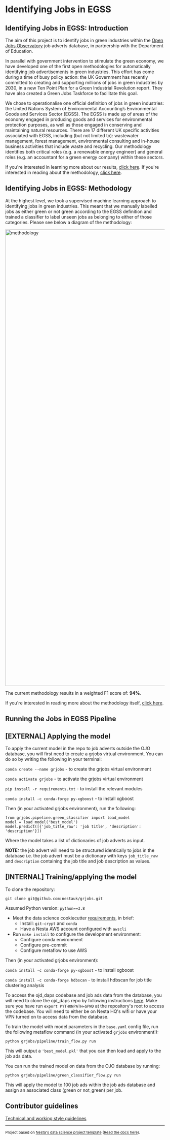 # Identifying Jobs in EGSS

## Identifying Jobs in EGSS: Introduction

The aim of this project is to identify jobs in green industries within the [Open Jobs Observatory](https://github.com/nestauk/ojd_daps) job adverts database, in partnership with the Department of Education.

In parallel with government intervention to stimulate the green economy, we have developed one of the first open methodologies for automatically identifying job advertisements in green industries. This effort has come during a time of busy policy action: the UK Government has recently committed to creating and supporting millions of jobs in green industries by 2030, in a new Ten Point Plan for a Green Industrial Revolution report. They have also created a Green Jobs Taskforce to facilitate this goal. 

We chose to operationalise one official definition of jobs in green industries: the United Nations System of Environmental Accounting’s Environmental Goods and Services Sector (EGSS). The EGSS is made up of areas of the economy engaged in producing goods and services for environmental protection purposes, as well as those engaged in conserving and maintaining natural resources. There are 17 different UK specific activities associated with EGSS, including (but not limited to): wastewater management, forest management, environmental consulting and in-house business activities that include waste and recycling. Our methodology identifies both critical roles (e.g. a renewable energy engineer) and general roles (e.g. an accountant for a green energy company) within these sectors.

If you're interested in learning more about our results, [click here](https://www.nesta.org.uk/project-updates/green-jobs-results-OJO/). If you're interested in reading about the methodology, [click here](https://www.nesta.org.uk/project-updates/green-jobs-methodology-OJO/).

## Identifying Jobs in EGSS: Methodology

At the highest level, we took a supervised machine learning approach to identifying jobs in green industries. This meant that we manually labelled jobs as either green or not green according to the EGSS definition and trained a classifier to label unseen jobs as belonging to either of those categories. Please see below a diagram of the methodology:

<img width="1437" alt="methodology" src="https://user-images.githubusercontent.com/46863334/133442923-ce6d14e4-2103-4f54-a0d8-87285a7dc860.png">

The current methodology results in a weighted F1 score of: **94%**.

If you're interested in reading more about the methodology itself, [click here](https://www.nesta.org.uk/project-updates/green-jobs-methodology-OJO/).

## Running the Jobs in EGSS Pipeline

## [EXTERNAL] Applying the model

To apply the current model in the repo to job adverts outside the OJO database, you will first need to create a grjobs virtual environment. You can do so by writing the following in your terminal:


`conda create --name grjobs` - to create the grjobs virtual environment

`conda activate grjobs` - to activate the grjobs virtual environment

`pip install -r requirements.txt` - to install the relevant modules

`conda install -c conda-forge py-xgboost` - to install xgboost

Then (in your activated grjobs environment), run the following:

```
from grjobs.pipeline.green_classifier import load_model
model = load_model('best_model')
model.predict([{'job_title_raw': 'job title', 'description': 'description'}])
```

Where the model takes a list of dictionaries of job adverts as input. 

**NOTE:** the job advert will need to be structured identically to jobs in the database i.e. the job advert must be a dictionary with keys `job_title_raw` and `description` containing the job title and job description as values.

## [INTERNAL] Training/applying the model

To clone the repository:

`git clone git@github.com:nestauk/grjobs.git`

Assumed Python version: `python==3.8`

- Meet the data science cookiecutter [requirements](http://nestauk.github.io/ds-cookiecutter/quickstart), in brief:
  - Install: `git-crypt` and `conda`
  - Have a Nesta AWS account configured with `awscli`
- Run `make install` to configure the development environment:
  - Configure conda environment
  - Configure pre-commit
  - Configure metaflow to use AWS

Then (in your activated grjobs environment):

`conda install -c conda-forge py-xgboost` - to install xgboost

`conda install -c conda-forge hdbscan` - to install hdbscan for job title clustering analysis

To access the ojd_daps codebase and job ads data from the database, you will need to clone the ojd_daps repo by following instructions [here](https://github.com/nestauk/ojd_daps#for-contributors). Make sure you have run `export PYTHONPATH=$PWD` at the repository's root to access the codebase. You will need to either be on Nesta HQ's wifi or have your VPN turned on to access data from the database.

To train the model with model parameters in the `base.yaml` config file, run the following metaflow command (in your activated `grjobs` environment!):

`python grjobs/pipeline/train_flow.py run`

This will output a `'best_model.pkl'` that you can then load and apply to the job ads data.

You can run the trained model on data from the OJO database by running:

`python grjobs/pipeline/green_classifier_flow.py run`

This will apply the model to 100 job ads within the job ads database and assign an associated class (green or not_green) per job.

## Contributor guidelines

[Technical and working style guidelines](https://github.com/nestauk/ds-cookiecutter/blob/master/GUIDELINES.md)

---

<small><p>Project based on <a target="_blank" href="https://github.com/nestauk/ds-cookiecutter">Nesta's data science project template</a>
(<a href="http://nestauk.github.io/ds-cookiecutter">Read the docs here</a>).
</small>

